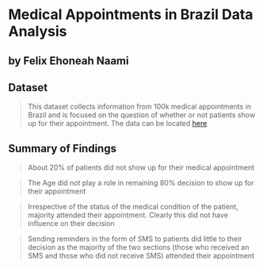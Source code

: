# Medical Appointments in Brazil Data Analysis
## by Felix Ehoneah Naami


## Dataset

> This dataset collects information from 100k medical appointments in Brazil and is focused on the question of whether or not patients show up for their appointment. The data can be located [here](https://s3.amazonaws.com/video.udacity-data.com/topher/2018/July/5b57919a_data-set-options/data-set-options.pdf)


## Summary of Findings

> About 20% of patients did not show up for their medical appointment

> The Age did not play a role in remaining 80% decision to show up for their appointment

> Irrespective of the status of the medical condition of the patient, majority attended their appointment. Clearly this did not have influence on their decision

> Sending reminders in the form of SMS to patients did little to their decision as the majority of the two sections (those who received an SMS and those who did not receive SMS) attended their appointment
